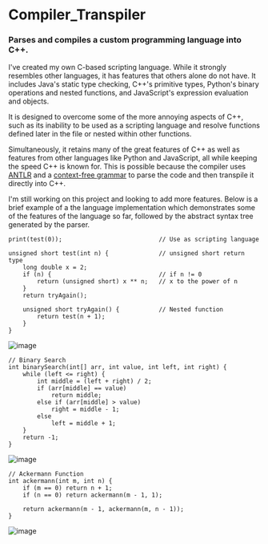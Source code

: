 # Compiler_Transpiler

<h3>Parses and compiles a custom programming language into C++.</h3>

<p>I've created my own C-based scripting language. While it strongly resembles other languages, it has features that others alone do not have. It includes Java's static type checking, C++'s primitive types, Python's binary operations and nested functions, and JavaScript's expression evaluation and objects.</p>

<p>It is designed to overcome some of the more annoying aspects of C++, such as its inability to be used as a scripting language and resolve functions defined later in the file or nested within other functions.</p>

<p>Simultaneously, it retains many of the great features of C++ as well as features from other languages like Python and JavaScript, all while keeping the speed C++ is known for. This is possible because the compiler uses <a href="http://www.antlr.org/">ANTLR</a> and a <a href="https://github.com/ewadkins/Compiler/blob/master/src/com/ericwadkins/parser/Compiler.g4">context-free grammar</a> to parse the code and then transpile it directly into C++.</p>

<p>I'm still working on this project and looking to add more features. Below is a brief example of a the language implementation which demonstrates some of the features of the language so far, followed by the abstract syntax tree generated by the parser.</p>

```
print(test(0));                           // Use as scripting language

unsigned short test(int n) {              // unsigned short return type
    long double x = 2;
    if (n) {                              // if n != 0
        return (unsigned short) x ** n;   // x to the power of n
    }
    return tryAgain();

    unsigned short tryAgain() {           // Nested function
        return test(n + 1);
    }
}
```

![image](https://github.com/StormyTalents/Compiler_Transpiler/assets/98739389/c4c93b8a-067e-49d3-b3dd-d4baaa7feac6)

```
// Binary Search
int binarySearch(int[] arr, int value, int left, int right) {
    while (left <= right) {
        int middle = (left + right) / 2;
        if (arr[middle] == value)
            return middle;
        else if (arr[middle] > value)
            right = middle - 1;
        else
            left = middle + 1;
    }
    return -1;
}
```

![image](https://github.com/StormyTalents/Compiler_Transpiler/assets/98739389/7b8ac9fb-b20b-4396-b82d-d35bf8c0721a)

```
// Ackermann Function
int ackermann(int m, int n) {
    if (m == 0) return n + 1;
    if (n == 0) return ackermann(m - 1, 1);

    return ackermann(m - 1, ackermann(m, n - 1));
}
```

![image](https://github.com/StormyTalents/Compiler_Transpiler/assets/98739389/f79623dd-78fc-45da-9cd8-0f367c47e906)
